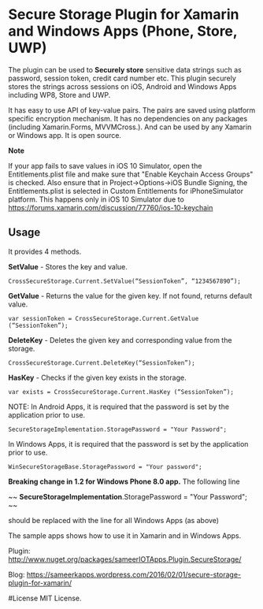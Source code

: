 # Secure Storage Plugin for Xamarin and Windows Apps (Phone, Store, UWP)
The plugin can be used to **Securely store** sensitive data strings such as password, session token, credit card number etc. This plugin securely stores the strings across sessions on iOS, Android and Windows Apps including WP8, Store and UWP. 

It has easy to use API of key-value pairs. The pairs are saved using platform specific encryption mechanism. It has no dependencies on any packages (including Xamarin.Forms, MVVMCross.). And can be used by any Xamarin or Windows app. It is open source.

**Note**

If your app fails to save values in iOS 10 Simulator, open the Entitlements.plist file and make sure that "Enable Keychain Access Groups" is checked. Also ensure that in Project->Options->iOS Bundle Signing, the Entitlements.plist is selected in Custom Entitlements for iPhoneSimulator platform.
This happens only in iOS 10 Simulator due to https://forums.xamarin.com/discussion/77760/ios-10-keychain

## Usage ##
It provides 4 methods.

**SetValue** - Stores the key and value.

``` 
CrossSecureStorage.Current.SetValue(“SessionToken”, “1234567890”);
```

**GetValue** - Returns the value for the given key. If not found, returns default value.

``` 
var sessionToken = CrossSecureStorage.Current.GetValue (“SessionToken”);
``` 


**DeleteKey** - Deletes the given key and corresponding value from the storage.

``` 
CrossSecureStorage.Current.DeleteKey(“SessionToken”);
``` 

**HasKey** - Checks if the given key exists in the storage.

```
var exists = CrossSecureStorage.Current.HasKey (“SessionToken”);
``` 

NOTE: In Android Apps, it is required that the password is set by the application prior to use.

```
SecureStorageImplementation.StoragePassword = "Your Password";
```

In Windows Apps, it is required that the password is set by the application prior to use.

```
WinSecureStorageBase.StoragePassword = "Your password";
```

**Breaking change in 1.2 for Windows Phone 8.0 app.** The following line 

~~
**SecureStorageImplementation**.StoragePassword = "Your Password";
~~

should be replaced with the line for all Windows Apps (as above)

The sample apps shows how to use it in Xamarin and in Windows Apps.

Plugin: http://www.nuget.org/packages/sameerIOTApps.Plugin.SecureStorage/

Blog: https://sameerkapps.wordpress.com/2016/02/01/secure-storage-plugin-for-xamarin/

#License
MIT License. 









